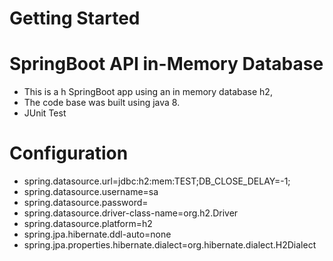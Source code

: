 # Getting Started

# SpringBoot API in-Memory Database
* This is a h SpringBoot app using an in memory database h2,
* The code base was built using java 8.
* JUnit Test

# Configuration
* spring.datasource.url=jdbc:h2:mem:TEST;DB_CLOSE_DELAY=-1;
* spring.datasource.username=sa
* spring.datasource.password=
* spring.datasource.driver-class-name=org.h2.Driver
* spring.datasource.platform=h2
* spring.jpa.hibernate.ddl-auto=none
* spring.jpa.properties.hibernate.dialect=org.hibernate.dialect.H2Dialect

